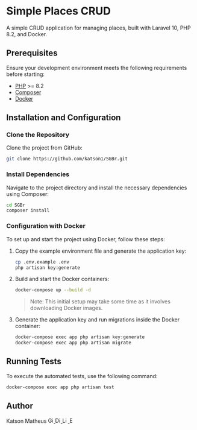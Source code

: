 # Simple Places CRUD

A simple CRUD application for managing places, built with Laravel 10, PHP 8.2, and Docker.

## Prerequisites

Ensure your development environment meets the following requirements before starting:

- [PHP](https://www.php.net/downloads.php) >= 8.2
- [Composer](https://getcomposer.org/)
- [Docker](https://www.docker.com/get-started/)

## Installation and Configuration

### Clone the Repository

Clone the project from GitHub:

```bash
git clone https://github.com/katson1/SGBr.git
```

### Install Dependencies

Navigate to the project directory and install the necessary dependencies using Composer:

```bash
cd SGBr
composer install
```

### Configuration with Docker

To set up and start the project using Docker, follow these steps:

1. Copy the example environment file and generate the application key:

   ```bash
   cp .env.example .env
   php artisan key:generate
   ```

2. Build and start the Docker containers:

   ```bash
   docker-compose up --build -d
   ```
    > Note: This initial setup may take some time as it involves downloading Docker images.
   

3. Generate the application key and run migrations inside the Docker container:

   ```bash
   docker-compose exec app php artisan key:generate
   docker-compose exec app php artisan migrate
   ```

## Running Tests

To execute the automated tests, use the following command:

```bash
docker-compose exec app php artisan test
```

## Author

<div align="left">
  <div>
    Katson Matheus
    <a href="https://github.com/katson1">
      <img src="https://skillicons.dev/icons?i=github" alt="GitHub" height="15" />
    </a>
    <a href="https://discordapp.com/users/210789016675549184">
      <img src="https://skillicons.dev/icons?i=discord" alt="Discord" height="15"/>
    </a>
    <a href="https://www.linkedin.com/in/katsonmatheus/">
      <img src="https://skillicons.dev/icons?i=linkedin" alt="LinkedIn" height="15"/>
    </a>
    <a href="mailto:katson.alves@ccc.ufcg.edu.br">
      <img src="https://skillicons.dev/icons?i=gmail" alt="Email" height="15"/>
    </a>
  </div>
</div>
